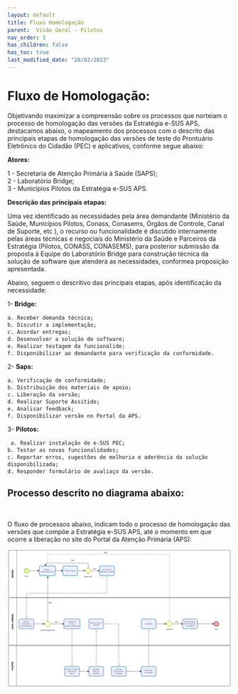 ```yaml
---
layout: default
title: Fluxo Homologação
parent:  Visão Geral - Pilotos
nav_order: 3
has_children: false
has_toc: true
last_modified_date: "28/02/2023"
---
```


<link rel="stylesheet" type="text/css" href="../estilos.css">

<h1> Fluxo de Homologação: </h1>


Objetivando maximizar a compreensão sobre os processos que norteiam o processo de homologação das versões da Estratégia e-SUS APS, destacamos abaixo, o mapeamento dos processos com o descrito das principais etapas de homologação das versões de teste do Prontuário Eletrônico do Cidadão (PEC) e aplicativos, conforme segue abaixo:

**Atores:**

1 - Secretaria de Atenção Primária à Saúde (SAPS); <br>
2 - Laboratório Bridge;<br>
3 - Municípios Pilotos da Estratégia e-SUS APS.

**Descrição das principais etapas:**

Uma vez identificado as necessidades pela área demandante (Ministério da Saúde, Municípios Pilotos, Conass, Conasems, Órgãos de Controle, Canal de Suporte, etc ), o recurso ou funcionalidade é discutido internamente pelas áreas técnicas e negociais do Ministério da Saúde e Parceiros da Estratégia (Pilotos, CONASS, CONASEMS), para posterior submissão da proposta à Equipe do Laboratório Bridge para construção técnica da solução de software que atenderá as necessidades, conformea proposição apresentada.

Abaixo, seguem o descritivo das principais etapas, após identificação da necessidade:

1- **Bridge:** <br>

    a. Receber demanda técnica;
    b. Discutir a implementação;
    c. Acordar entregas;
    d. Desenvolver a solução de software;
    e. Realizar testagem da funcionalide;
    f. Disponibilizar ao demandante para verificação da conformidade.

2- **Saps:** <br>

    a. Verificação de conformidade;
    b. Distribuição dos materiais de apoio;
    c. Liberação da versão;
    d. Realizar Suporte Assitido;
    e. Analisar feedback;
    f. Disponibilizar versão no Portal da APS.

3- **Pilotos:** 

     a. Realizar instalação do e-SUS PEC;
    b. Testar as novas funcionalidades;
    c. Reportar erros, sugestões de melhoria e aderência da solução disponibilizada;
    d. Responder formulário de avaliaço da versão.

## Processo descrito no diagrama abaixo:

<br>

O fluxo de processos abaixo, indicam todo o processo de homologação das versões que compõe a Estratégia e-SUS APS, até o momento em que ocorre a liberação no site do Portal da Atenção Primária (APS):

![fluxo](./media/new_fluxo.PNG)


